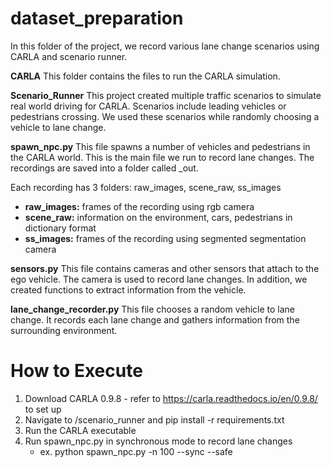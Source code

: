 # dataset_preparation
In this folder of the project, we record various lane change scenarios using CARLA and scenario runner. 

**CARLA** 
This folder contains the files to run the CARLA simulation. 

**Scenario_Runner**
This project created multiple traffic scenarios to simulate real world driving for CARLA. Scenarios include leading vehicles or pedestrians crossing. We used these scenarios while randomly choosing a vehicle to lane change.

**spawn_npc.py**
This file spawns a number of vehicles and pedestrians in the CARLA world. This is the main file we run to record lane changes. The recordings are saved into a folder called _out.

Each recording has 3 folders: raw_images, scene_raw, ss_images
 - **raw_images:** frames of the recording using rgb camera
 - **scene_raw:** information on the environment, cars, pedestrians in dictionary format
 - **ss_images:** frames of the recording using segmented segmentation camera

**sensors.py**
This file contains cameras and other sensors that attach to the ego vehicle. The camera is used to record lane changes. In addition, we created functions to extract information from the vehicle.

**lane_change_recorder.py**
This file chooses a random vehicle to lane change. It records each lane change and gathers information from the surrounding environment. 

# How to Execute
1. Download CARLA 0.9.8 - refer to https://carla.readthedocs.io/en/0.9.8/ to set up
2. Navigate to /scenario_runner and pip install -r requirements.txt
3. Run the CARLA executable
4. Run spawn_npc.py in synchronous mode to record lane changes
   - ex. python spawn_npc.py -n 100 --sync --safe
